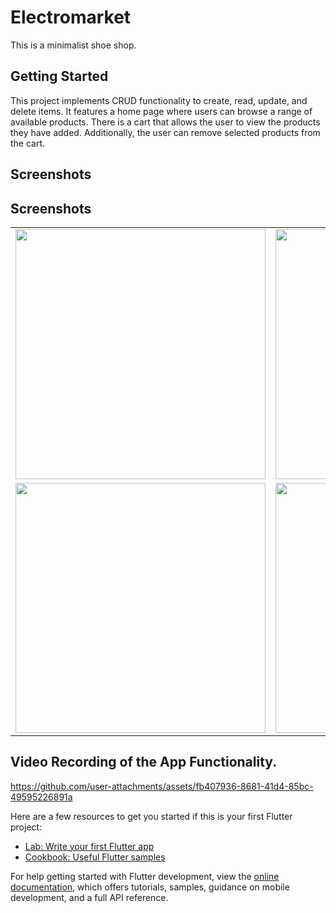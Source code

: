 # Electromarket

This is a minimalist shoe shop.

## Getting Started

This project implements CRUD functionality to create, read, update, and delete items. It features a home page where users can browse a range of available products. There is a cart that allows the user to view the products they have added. Additionally, the user can remove selected products from the cart.

## Screenshots

## Screenshots

<table>
  <tr>
    <td>
      <img src="https://github.com/user-attachments/assets/a1c12fe5-33cb-4416-96c1-47b80f896e1b" width="400">
    </td>
    <td>
      <img src="https://github.com/user-attachments/assets/d4c958bf-2b4f-4bda-9bcb-6ba6cc8f9e04" width="400">
    </td>
  </tr>
  <tr>
    <td>
      <img src="https://github.com/user-attachments/assets/9cf09a64-f3e7-45b4-be15-f2f462a40516" width="400">
    </td>
    <td>
      <img src="https://github.com/user-attachments/assets/85f0d5c9-11e6-4e91-bef9-90370fda4c23" width="400">
    </td>
  </tr>
</table>


## Video Recording of the App Functionality.



https://github.com/user-attachments/assets/fb407936-8681-41d4-85bc-49595226891a



Here are a few resources to get you started if this is your first Flutter project:

- [Lab: Write your first Flutter app](https://docs.flutter.dev/get-started/codelab)
- [Cookbook: Useful Flutter samples](https://docs.flutter.dev/cookbook)

For help getting started with Flutter development, view the
[online documentation](https://docs.flutter.dev/), which offers tutorials,
samples, guidance on mobile development, and a full API reference.
